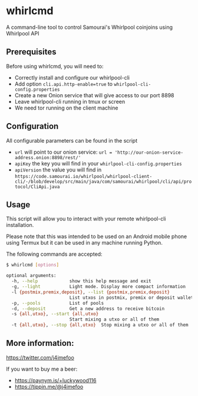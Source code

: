 # whirlcmd

A command-line tool to control Samourai's Whirlpool coinjoins using Whirlpool API

## Prerequisites

Before using whirlcmd, you will need to:

- Correctly install and configure our whirlpool-cli
- Add option `cli.api.http-enable=true` to `whirlpool-cli-config.properties`
- Create a new Onion service that will give access to our port 8898
- Leave whirlpool-cli running in tmux or screen
- We need tor running on the client machine

## Configuration

All configurable parameters can be found in the script

- `url` will point to our onion service: `url = 'http://our-onion-service-address.onion:8898/rest/'`
- `apiKey` the key you will find in your `whirlpool-cli-config.properties`
- `apiVersion` the value you will find in `https://code.samourai.io/whirlpool/whirlpool-client-cli/-/blob/develop/src/main/java/com/samourai/whirlpool/cli/api/protocol/CliApi.java`

## Usage

This script will allow you to interact with your remote whirlpool-cli installation. 

Please note that this was intended to be used on an Android mobile phone using Termux but it can be used in any machine running Python.

The following commands are accepted:

```bash
$ whirlcmd [options]

optional arguments:
  -h, --help            show this help message and exit
  -g, --light           Light mode. Display more compact information
  -l {postmix,premix,deposit}, --list {postmix,premix,deposit}
                        List utxos in postmix, premix or deposit wallets
  -p, --pools           List of pools
  -d, --deposit         Get a new address to receive bitcoin
  -s {all,utxo}, --start {all,utxo}
                        Start mixing a utxo or all of them
  -t {all,utxo}, --stop {all,utxo}  Stop mixing a utxo or all of them
```

## More information:

https://twitter.com/j4imefoo

If you want to buy me a beer:
- https://paynym.is/+luckywood116
- https://tippin.me/@j4imefoo
